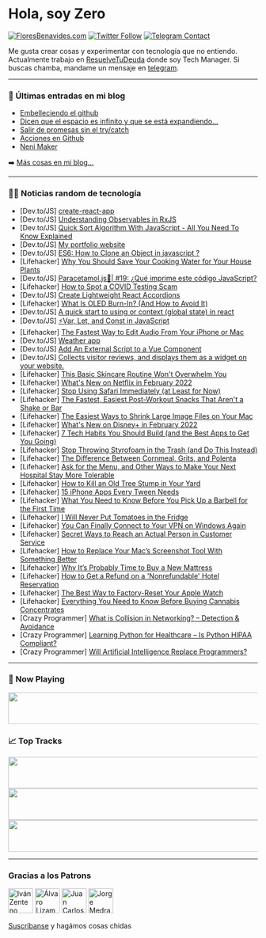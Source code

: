 # Hola, soy Zero

[![FloresBenavides.com](https://img.shields.io/website?down_message=oops&label=MiBlog&style=for-the-badge&up_message=online&url=https%3A%2F%2Ffloresbenavides.com)](https://floresbenavides.com) [![Twitter Follow](https://img.shields.io/twitter/follow/ZeroDragon?color=%231DA1F2&label=Follow&logo=twitter&logoColor=ffffff&style=for-the-badge)](https://twitter.com/zerodragon) [![Telegram Contact](https://img.shields.io/badge/escr%C3%ADbeme-ZeroDragon-%2326A5E4?style=for-the-badge&logo=telegram)](https://t.me/zerodragon)

Me gusta crear cosas y experimentar con tecnología que no entiendo.
Actualmente trabajo en [ResuelveTuDeuda](http://github.com/resuelve) donde soy Tech Manager.
Si buscas chamba, mandame un mensaje en [telegram](https://t.me/zerodragon).

---

### 📕 Últimas entradas en mi blog
<!-- BLOG-POST-LIST:START -->
- [Embelleciendo el github](https://floresbenavides.com/embelleciendo-el-github/)
- [Dicen que el espacio es infinito y que se está expandiendo…](https://floresbenavides.com/dicen-que-el-espacio-es-infinito-y-que-se-esta-expandiendo/)
- [Salir de promesas sin el try/catch](https://floresbenavides.com/salir-de-promesas-sin-el-try-catch/)
- [Acciones en Github](https://floresbenavides.com/acciones-en-github/)
- [Neni Maker](https://floresbenavides.com/neni-maker/)
<!-- BLOG-POST-LIST:END -->

➡️ [Más cosas en mi blog...](https://floresbenavides.com)

---

### 👨‍💻 Noticias random de tecnología
<!-- TECH-POSTS:START -->
- [Dev.to/JS] [create-react-app](https://dev.to/klarevibes/create-react-app-2nj7)
- [Dev.to/JS] [Understanding Observables in RxJS](https://dev.to/thegnarco/understanding-observables-in-rxjs-40ma)
- [Dev.to/JS] [Quick Sort Algorithm With JavaScript - All You Need To Know Explained](https://dev.to/ebereplenty/quick-sort-algorithm-with-javascript-all-you-need-to-know-explained-4ohj)
- [Dev.to/JS] [My portfolio website](https://dev.to/kumard3/my-portfolio-website-3iob)
- [Dev.to/JS] [ES6: How to Clone an Object in javascript ?](https://dev.to/deepaknegiweb/es6-how-to-clone-an-object-in-javascript--5dej)
- [Lifehacker] [Why You Should Save Your Cooking Water for Your House Plants](https://lifehacker.com/why-you-should-save-your-cooking-water-for-your-house-p-1848385645)
- [Dev.to/JS] [Paracetamol.js💊| #19: ¿Qué imprime este código JavaScript?](https://dev.to/duxtech/paracetamoljs-19-que-imprime-este-codigo-javascript-3h80)
- [Lifehacker] [How to Spot a COVID Testing Scam](https://lifehacker.com/how-to-spot-a-covid-testing-scam-1848385940)
- [Dev.to/JS] [Create Lightweight React Accordions](https://dev.to/amiut/create-lightweight-react-accordions-4dej)
- [Lifehacker] [What Is OLED Burn-In? &lpar;And How to Avoid It&rpar;](https://lifehacker.com/what-is-oled-burn-in-and-how-to-avoid-it-1848385970)
- [Dev.to/JS] [A quick start to using or context &lpar;global state&rpar; in react](https://dev.to/yasin162/a-quick-start-to-using-or-context-global-state-in-react-2f47)
- [Dev.to/JS] [⚡Var, Let, and Const in JavaScript](https://dev.to/ayeshabaloch123/var-let-and-const-in-javascript-2dhc)
- [Lifehacker] [The Fastest Way to Edit Audio From Your iPhone or Mac](https://lifehacker.com/the-fastest-way-to-edit-audio-from-your-iphone-or-mac-1848371290)
- [Dev.to/JS] [Weather app](https://dev.to/okrahul/weather-app-1aa5)
- [Dev.to/JS] [Add An External Script to a Vue Component](https://dev.to/sandrarodgers/add-an-external-script-to-a-vue-component-and-defer-execution-of-logic-on-the-script-4kge)
- [Dev.to/JS] [Collects visitor reviews, and displays them as a widget on your website.](https://dev.to/iz/collects-visitor-reviews-and-displays-them-as-a-widget-on-your-website-2m70)
- [Lifehacker] [This Basic Skincare Routine Won&#39;t Overwhelm You](https://lifehacker.com/this-basic-skincare-routine-wont-overwhelm-you-1848379071)
- [Lifehacker] [What&#39;s New on Netflix in February 2022](https://lifehacker.com/whats-new-on-netflix-in-february-2022-1848384998)
- [Lifehacker] [Stop Using Safari Immediately &lpar;at Least for Now&rpar;](https://lifehacker.com/stop-using-safari-immediately-at-least-for-now-1848384461)
- [Lifehacker] [The Fastest, Easiest Post-Workout Snacks That Aren&#39;t a Shake or Bar](https://lifehacker.com/the-fastest-easiest-post-workout-snacks-that-arent-a-s-1848383038)
- [Lifehacker] [The Easiest Ways to Shrink Large Image Files on Your Mac](https://lifehacker.com/the-easiest-ways-to-shrink-large-image-files-on-your-ma-1848371076)
- [Lifehacker] [What&#39;s New on Disney+ in February 2022](https://lifehacker.com/whats-new-on-disney-in-february-2022-1848383916)
- [Lifehacker] [7 Tech Habits You Should Build &lpar;and the Best Apps to Get You Going&rpar;](https://lifehacker.com/7-tech-habits-you-should-build-and-the-best-apps-to-ge-1848382502)
- [Lifehacker] [Stop Throwing Styrofoam in the Trash &lpar;and Do This Instead&rpar;](https://lifehacker.com/stop-throwing-styrofoam-in-the-trash-and-do-this-inste-1848381565)
- [Lifehacker] [The Difference Between Cornmeal, Grits, and Polenta](https://lifehacker.com/the-difference-between-cornmeal-grits-and-polenta-1848379579)
- [Lifehacker] [Ask for the Menu, and Other Ways to Make Your Next Hospital Stay More Tolerable](https://lifehacker.com/ask-for-the-menu-and-other-ways-to-make-your-next-hosp-1848375888)
- [Lifehacker] [How to Kill an Old Tree Stump in Your Yard](https://lifehacker.com/how-to-kill-an-old-tree-stump-in-your-yard-1848379937)
- [Lifehacker] [15 iPhone Apps Every Tween Needs](https://lifehacker.com/15-iphone-apps-every-tween-needs-1848379703)
- [Lifehacker] [What You Need to Know Before You Pick Up a Barbell for the First Time](https://lifehacker.com/what-you-need-to-know-before-you-pick-up-a-barbell-for-1848377867)
- [Lifehacker] [I Will Never Put Tomatoes in the Fridge](https://lifehacker.com/i-will-never-put-tomatoes-in-the-fridge-1848377806)
- [Lifehacker] [You Can Finally Connect to Your VPN on Windows Again](https://lifehacker.com/you-can-finally-connect-to-your-vpn-on-windows-again-1848376492)
- [Lifehacker] [Secret Ways to Reach an Actual Person in Customer Service](https://lifehacker.com/secret-ways-to-reach-an-actual-person-in-customer-servi-1848377153)
- [Lifehacker] [How to Replace Your Mac’s Screenshot Tool With Something Better](https://lifehacker.com/how-to-replace-your-mac-s-screenshot-tool-with-somethin-1848370944)
- [Lifehacker] [Why It’s Probably Time to Buy a New Mattress](https://lifehacker.com/why-it-s-probably-time-to-buy-a-new-mattress-1848371505)
- [Lifehacker] [How to Get a Refund on a &#39;Nonrefundable&#39; Hotel Reservation](https://lifehacker.com/how-to-get-a-refund-on-a-nonrefundable-hotel-reservatio-1848372634)
- [Lifehacker] [The Best Way to Factory-Reset Your Apple Watch](https://lifehacker.com/the-best-way-to-factory-reset-your-apple-watch-1848371122)
- [Lifehacker] [Everything You Need to Know Before Buying Cannabis Concentrates](https://lifehacker.com/everything-you-need-to-know-before-buying-cannabis-conc-1848377146)
- [Crazy Programmer] [What is Collision in Networking? – Detection &amp; Avoidance](https://www.thecrazyprogrammer.com/2022/01/collision-in-networking.html)
- [Crazy Programmer] [Learning Python for Healthcare – Is Python HIPAA Compliant?](https://www.thecrazyprogrammer.com/2022/01/learning-python-for-healthcare.html)
- [Crazy Programmer] [Will Artificial Intelligence Replace Programmers?](https://www.thecrazyprogrammer.com/2022/01/will-artificial-intelligence-replace-programmers.html)<!-- TECH-POSTS:END -->

---

### 🎵 Now Playing
<a href="https://spotify-now-playing-dun.vercel.app/now-playing?open"><img src="https://spotify-now-playing-dun.vercel.app/now-playing" width="540" height="64"></a>

### 📈 Top Tracks
<a href="https://spotify-now-playing-dun.vercel.app/top-tracks?i=1&open"><img src="https://spotify-now-playing-dun.vercel.app/top-tracks?i=1" width="540" height="64"></a>
<a href="https://spotify-now-playing-dun.vercel.app/top-tracks?i=2&open"><img src="https://spotify-now-playing-dun.vercel.app/top-tracks?i=2" width="540" height="64"></a>
<a href="https://spotify-now-playing-dun.vercel.app/top-tracks?i=3&open"><img src="https://spotify-now-playing-dun.vercel.app/top-tracks?i=3" width="540" height="64"></a>

---

### Gracias a los Patrons
[<img src="https://avatars.githubusercontent.com/u/243380?v=4" alt="Iván Zenteno" width="50px">](https://github.com/k001) [<img src="https://avatars.githubusercontent.com/u/19955639?v=4" alt="Álvaro Lizama" width="50px">](https://github.com/alvarolizama) [<img src="https://avatars.githubusercontent.com/u/2718753?v=4" alt="Juan Carlos Ruiz" width="50px">](https://github.com/JuanCrg90) [<img src="https://avatars.githubusercontent.com/u/37025?v=4" alt="Jorge Medrano" width="50px">](https://github.com/h1pp1e) 

[Suscríbanse](https://www.patreon.com/zerodragon) y hagámos cosas chidas
